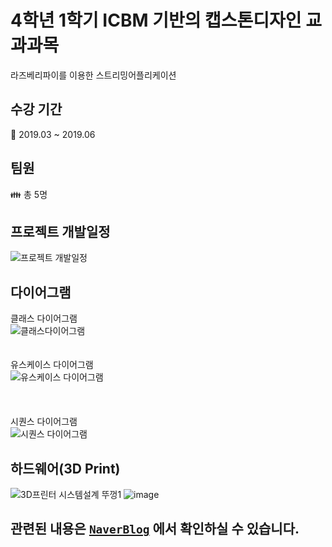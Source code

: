 # 4학년 1학기 ICBM 기반의 캡스톤디자인 교과과목
라즈베리파이를 이용한 스트리밍어플리케이션

## 수강 기간
:calendar: 2019.03 ~ 2019.06 

## 팀원  
:family: 총 5명

## 프로젝트 개발일정  
![프로젝트 개발일정](https://user-images.githubusercontent.com/50076031/68086967-a6e2b100-fe94-11e9-84d5-f21a428f31ab.PNG)

## 다이어그램  
클래스 다이어그램  
![클래스다이어그램](https://user-images.githubusercontent.com/50076031/68086897-d644ee00-fe93-11e9-9517-387ccdb1dcff.PNG)  
<br><br>
유스케이스 다이어그램  
![유스케이스 다이어그램](https://user-images.githubusercontent.com/50076031/68086912-fd032480-fe93-11e9-8f7b-32c5c159758c.PNG)  
<br><br>  
시퀀스 다이어그램  
![시퀀스 다이어그램](https://user-images.githubusercontent.com/50076031/68086934-3a67b200-fe94-11e9-909c-599240405c06.PNG)

## 하드웨어(3D Print)
![3D프린터 시스템설계 뚜껑1](https://user-images.githubusercontent.com/50076031/68087042-63d50d80-fe95-11e9-812a-75a904a86502.PNG)
![image](https://user-images.githubusercontent.com/50076031/68087077-9f6fd780-fe95-11e9-8b00-d629c3c8910e.png)




##  관련된 내용은 [`NaverBlog`] 에서 확인하실 수 있습니다.  

[`NaverBlog`]: https://blog.naver.com/zzang9ha/221725547888
